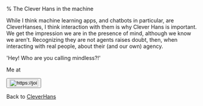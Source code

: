 % The Clever Hans in the machine

While I think machine learning apps, and chatbots in particular, are CleverHanses, I think interaction with them is why Clever Hans is important. We get the impression we are in the presence of mind, although we know we aren’t. Recognizing they are not agents raises doubt, then, when interacting with real people, about their (and our own) agency.

'Hey! Who are you calling mindless?!'

Me at
<form action='https://mastodon.sdf.org/@drbean'>
<button type='submit' class='btn'>
<img src='./mastodon.svg'
alt='https://joinmastodon.org/logos/wordmark-black-text.svg'
style='width:75px;height:20px'/>
</button></form>

Back to [CleverHans](CleverHans.html)
